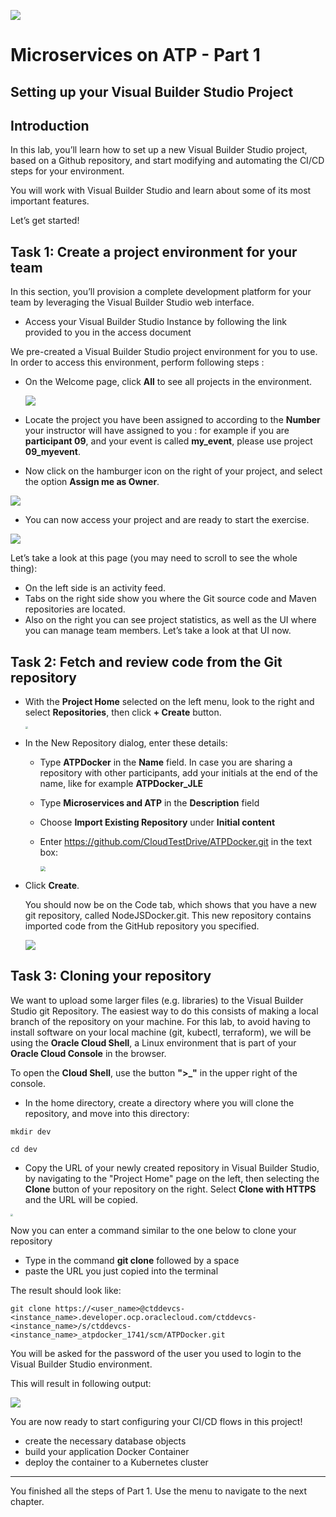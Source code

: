 ![](../../common/images/customer.logo2.png)
# Microservices on ATP - Part 1 #

## Setting up your Visual Builder Studio Project ##

## Introduction ##

In this lab, you’ll learn how to set up a new Visual Builder Studio project, based on a Github repository, and start modifying and automating the CI/CD steps for your environment.

You will work with Visual Builder Studio and learn about some of its most important features.  

Let’s get started! 

## Task 1: Create a project environment for your team

In this section, you’ll provision a complete development platform for your team by leveraging the Visual Builder Studio web interface.

- Access your Visual Builder Studio Instance by following the link provided to you in the access document

  

We pre-created a Visual Builder Studio project environment for you to use.  In order to access this environment, perform following steps : 

- On the Welcome page, click **All** to see all projects in the environment.

  ![](images/150/image001-3c.png)

- Locate the project you have been assigned to according to the **Number** your instructor will have assigned to you : for example if you are **participant 09**, and your event is called **my_event**, please use project **09_myevent**.

- Now click on the hamburger icon on the right of your project, and select the option **Assign me as Owner**.

![](images/150/assign.png)



- You can now access your project and are ready to start the exercise.



![](images/150/image006-1.png)

Let’s take a look at this page (you may need to scroll to see the whole thing): 
- On the left side is an activity feed. 
- Tabs on the right side show you where the Git source code and Maven repositories are located.
- Also on the right you can see project statistics, as well as the UI where you can manage team members.  Let’s take a look at that UI now. 




## Task 2:  Fetch and review code from the Git repository

- With the **Project Home** selected on the left menu, look to the right and select **Repositories**, then click **+ Create** button.

  <img src="images/150/image006-2.png" style="zoom:25%;" />

- In the New Repository dialog, enter these details: 
  - Type **ATPDocker** in the **Name** field.  In case you are sharing a repository with other participants, add your initials at the end of the name, like for example **ATPDocker_JLE**

  - Type **Microservices and ATP** in the **Description** field

  - Choose **Import Existing Repository** under **Initial content**

  - Enter https://github.com/CloudTestDrive/ATPDocker.git in the text box: 

    <img src="images/150/image010-3.png" style="zoom:50%;" />

- Click **Create**.

  You should now be on the Code tab, which shows that you have a new git repository, called NodeJSDocker.git.  This new repository contains imported code from the GitHub repository you specified.

  ![](images/150/image011-3.png)





## Task 3: Cloning your repository

We want to upload some larger files (e.g. libraries) to the Visual Builder Studio git Repository.  The easiest way to do this consists of making a local branch of the repository on your machine.  For this lab, to avoid having to install software on your local machine (git, kubectl, terraform), we will be using the **Oracle Cloud Shell**, a Linux environment that is part of your **Oracle Cloud Console** in the browser.

To open the **Cloud Shell**, use the button **">_"** in the upper right of the console.

- In the home directory, create a directory where you will clone the repository, and move into this directory:

```
mkdir dev

cd dev
```



- Copy the URL of your newly created repository in Visual Builder Studio, by navigating to the "Project Home" page on the left, then selecting the **Clone** button of your repository on the right.  Select **Clone with HTTPS** and the URL will be copied.

<img src="images/150/image013.png" style="zoom:25%;" />

Now you can enter a command similar to the one below to clone your repository

- Type in the command **git clone** followed by a space
- paste the URL you just copied into the terminal

The result should look like:

`git clone https://<user_name>@ctddevcs-<instance_name>.developer.ocp.oraclecloud.com/ctddevcs-<instance_name>/s/ctddevcs-<instance_name>_atpdocker_1741/scm/ATPDocker.git`

You will be asked for the password of the user you used to login to the Visual Builder Studio environment.

This will result in following output:

![](images/150/image014.png)



You are now ready to start configuring your CI/CD flows in this project!

- create the necessary database objects
- build your application Docker Container
- deploy the container to a Kubernetes cluster



---

You finished all the steps of Part 1.   Use the menu to navigate to the next chapter.